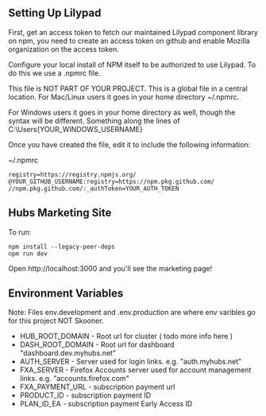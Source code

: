 ## Setting Up Lilypad

First, get an access token to fetch our maintained Lilypad component library on npm, you need to create an access token on github and enable Mozilla organization on the access token.

Configure your local install of NPM itself to be authorized to use Lilypad. To do this we use a .npmrc file.

This file is NOT PART OF YOUR PROJECT. This is a global file in a central location. For Mac/Linux users it goes in your home directory ~/.npmrc.

For Windows users it goes in your home directory as well, though the syntax will be different. Something along the lines of C:\Users\{YOUR_WINDOWS_USERNAME}

Once you have created the file, edit it to include the following information:

~/.npmrc

```
registry=https://registry.npmjs.org/
@YOUR_GITHUB_USERNAME:registry=https://npm.pkg.github.com/
//npm.pkg.github.com/:_authToken=YOUR_AUTH_TOKEN

```

## Hubs Marketing Site

To run:

```
npm install --legacy-peer-deps
npm run dev
```

Open http://localhost:3000 and you'll see the marketing page!

## Environment Variables

Note: Files env.development and .env.production are where env varibles go for this project NOT Skooner.

- HUB_ROOT_DOMAIN - Root url for cluster ( todo more info here )
- DASH_ROOT_DOMAIN - Root url for dashboard "dashboard.dev.myhubs.net"
- AUTH_SERVER - Server used for login links. e.g. "auth.myhubs.net"
- FXA_SERVER - Firefox Accounts server used for account management links. e.g. "accounts.firefox.com"
- FXA_PAYMENT_URL - subscription payment url
- PRODUCT_ID - subscription payment ID
- PLAN_ID_EA - subscription payment Early Access ID
